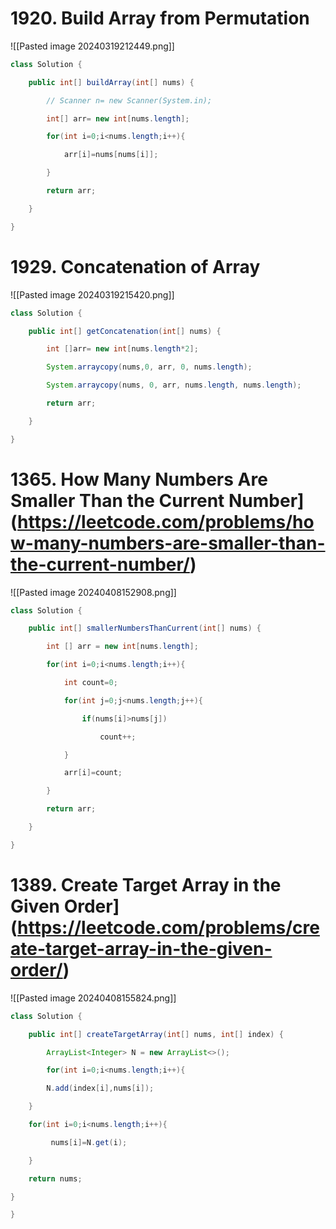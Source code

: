 # 1920. Build Array from Permutation
![[Pasted image 20240319212449.png]]
```java
class Solution {

    public int[] buildArray(int[] nums) {

        // Scanner n= new Scanner(System.in);

        int[] arr= new int[nums.length];

        for(int i=0;i<nums.length;i++){

            arr[i]=nums[nums[i]];

        }

        return arr;

    }

}
```
# 1929. Concatenation of Array
![[Pasted image 20240319215420.png]]
```java
class Solution {

    public int[] getConcatenation(int[] nums) {

        int []arr= new int[nums.length*2];

        System.arraycopy(nums,0, arr, 0, nums.length);

        System.arraycopy(nums, 0, arr, nums.length, nums.length);

        return arr;

    }

}
```
# 1365. How Many Numbers Are Smaller Than the Current Number](https://leetcode.com/problems/how-many-numbers-are-smaller-than-the-current-number/)
![[Pasted image 20240408152908.png]]
```java
class Solution {

    public int[] smallerNumbersThanCurrent(int[] nums) {

        int [] arr = new int[nums.length];

        for(int i=0;i<nums.length;i++){

            int count=0;

            for(int j=0;j<nums.length;j++){

                if(nums[i]>nums[j])

                    count++;

            }

            arr[i]=count;

        }

        return arr;

    }

}
```
# 1389. Create Target Array in the Given Order](https://leetcode.com/problems/create-target-array-in-the-given-order/)
![[Pasted image 20240408155824.png]]
```java 
class Solution {

    public int[] createTargetArray(int[] nums, int[] index) {

        ArrayList<Integer> N = new ArrayList<>();

        for(int i=0;i<nums.length;i++){

        N.add(index[i],nums[i]);

    }

    for(int i=0;i<nums.length;i++){

         nums[i]=N.get(i);

    }

    return nums;

}

}
```